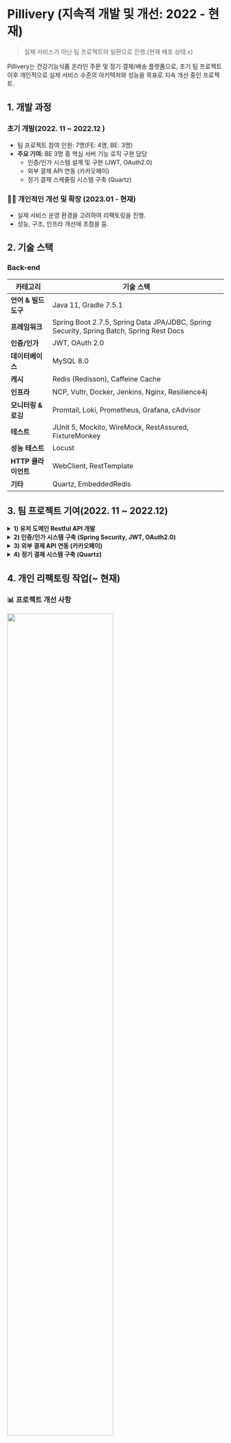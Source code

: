 # Pillivery (지속적 개발 및 개선: 2022 - 현재)

> 실제 서비스가 아닌 팀 프로젝트의 일환으로 진행.(현재 배포 상태 x)

Pillivery는 건강기능식품 온라인 주문 및 정기 결제/배송 플랫폼으로, 초기 팀 프로젝트 이후 개인적으로 실제 서비스 수준의 아키텍처와 성능을 목표로 지속 개선 중인 프로젝트.

## 1. 개발 과정

### 초기 개발(2022. 11 ~ 2022.12  )

- 팀 프로젝트 참여 인원: 7명(FE: 4명, BE: 3명)
- **주요 기여:** BE 3명 중 핵심 서버 기능 로직 구현 담당
    - 인증/인가 시스템 설계 및 구현 (JWT, OAuth2.0)
    - 외부 결제 API 연동 (카카오페이)
    - 정기 결제 스케줄링 시스템 구축 (Quartz)

### 👨‍💻 개인적인 개선 및 확장 (2023.01 - 현재)

- 실제 서비스 운영 환경을 고려하여 리팩토링을 진행.
- 성능, 구조, 인프라 개선에 초점을 둠.

## 2. 기술 스택

### Back-end

| 카테고리           | 기술 스택                                                                                    |
|----------------|------------------------------------------------------------------------------------------|
| **언어 & 빌드 도구** | Java 11, Gradle 7.5.1                                                                    |
| **프레임워크**      | Spring Boot 2.7.5, Spring Data JPA/JDBC, Spring Security, Spring Batch, Spring Rest Docs |
| **인증/인가**      | JWT, OAuth 2.0                                                                           |
| **데이터베이스**     | MySQL 8.0                                                                                |
| **캐시**         | Redis (Redisson), Caffeine Cache                                                         |
| **인프라**        | NCP, Vultr, Docker, Jenkins, Nginx, Resilience4j                                         |
| **모니터링 & 로깅**  | Promtail, Loki, Prometheus, Grafana, cAdvisor                                            |
| **테스트**        | JUnit 5, Mockito, WireMock, RestAssured, FixtureMonkey                                   |
| **성능 테스트**     | Locust                                                                                   |
| **HTTP 클라이언트** | WebClient, RestTemplate                                                                  |
| **기타**         | Quartz, EmbeddedRedis                                                                    |

## 3. 팀 프로젝트 기여(2022. 11 ~ 2022.12)

<details>  
<summary><strong>1) 유저 도메인 Restful API 개발</strong></summary>  

- User 회원가입, 정보 수정 등 API 개발
- REST API 디자인 가이드:
    - Resources 설계
    - HTTP Methods 활용
    - 적절한 Status Code 반환

</details>  

<details>  
<summary><strong>2) 인증/인가 시스템 구축 (Spring Security, JWT, OAuth2.0)</strong></summary>  

### (1) 로그인 & 토큰 발급

- 로그인 요청 시 Access Token 발급
- 인증 실패 시 예외 처리

![Security Flow](https://github.com/choizz156/pillivery/blob/5484b755fba956a825bdcba2867269f198e035d2/image/secuirty%20diagram.jpeg)

### (2) OAuth 로그인

1. OAuth 로그인 시 추가 정보(주소, 전화번호) 입력 화면 이동
2. 추가 정보 입력 완료 → Access Token 발급
3. 리소스 서버 정보 애플리케이션 DB에 저장
4. 저장 실패 시 예외 처리

![OAuth2 Flow](https://github.com/choizz156/pillivery/blob/5484b755fba956a825bdcba2867269f198e035d2/image/oauth2-sequence.jpg)

![추가정보 입력 흐름](https://github.com/choizz156/pillivery/blob/0fb84ed151e7ac9097764497d12ec676d4d81117/image/%E1%84%8E%E1%85%AE%E1%84%80%E1%85%A1%E1%84%8C%E1%85%A5%E1%86%BC%E1%84%87%E1%85%A9%20diagram.jpg)

### (3) Refresh Token 관리

![](https://github.com/choizz156/pillivery/blob/bc5b6506863ed51915aac34ade83ac3b5c113597/image/refresh%20token%20diagram.png)

</details>  

<details>  
<summary><strong>3) 외부 결제 API 연동 (카카오페이)</strong></summary>  

- **파사드 패턴**:
    - 파사드 클래스에서 단건 결제 요청과 정기 결제 요청, 결제 승인을 서비스 계층에 위임.
    - 파사드 객체에서 단건 결제인지, 정기 결제인지를 구분하는 역할.
- **전략 패턴**:
    - 결제 방식 변경 시 클라이언트 코드 최소 수정

![결제 클래스 다이어그램](https://github.com/choizz156/pillivery/blob/6becdab1dc8817e7e4425f42be778e85b6c1a92e/image/%EA%B2%B0%EC%A0%9C%ED%81%B4%EB%9E%98%EC%8A%A4%20%EB%8B%A4%EC%96%B4%EA%B7%B8%EB%9E%A8.jpg)

- RestTemplate 동기 호출
    - Connection Pool, 타임아웃 설정
- 결제 실패 시 카카오페이 → 지정 URL로 리다이렉트
- 리다이렉트 후 에러 정보 클라이언트 전달

</details>  

<details>  
<summary><strong>4) 정기 결제 시스템 구축 (Quartz)</strong></summary>  

- JobKey/TriggerKey API로 조회·취소·변경 기능 구현
- 중복 실행 방지 로직 포함

⛔ 예외 발생 시 재시도 정책

1. 1회차 에러: 즉시 재시도
2. 2회차 에러: 3일간 24시간 간격 재시도
3. 이후 에러: Job 취소 및 로그 기록

![Quartz 시퀀스](https://github.com/choizz156/pillivery/blob/6db8979f27cc751349ffd8bf51600cb30a1c9398/image/%E1%84%8C%E1%85%A5%E1%86%BC%E1%84%80%E1%85%B5%E1%84%80%E1%85%A7%E1%86%AF%E1%84%8C%E1%85%A6%20%E1%84%89%E1%85%B5%E1%84%8F%E1%85%AF%E1%86%AB%E1%84%89%E1%85%B3%202.jpg)

</details>  

## 4. 개인 리팩토링 작업(~ 현재)

### 📊 프로젝트 개선 사항

<img src="https://github.com/choizz156/pillivery/blob/5b45c347151655a3ec30ca560c40ee508806e0a7/image/%E1%84%80%E1%85%B5%E1%84%89%E1%85%AE%E1%86%AF%E1%84%89%E1%85%B3%E1%84%90%E1%85%A2%E1%86%A8%20%E1%84%86%E1%85%B5%E1%86%BE%20%E1%84%89%E1%85%A5%E1%86%BC%E1%84%82%E1%85%B3%E1%86%BC%E1%84%80%E1%85%A2%E1%84%89%E1%85%A5%E1%86%AB.png?raw=true" width="70%">

<img src="https://github.com/choizz156/pillivery/blob/5b45c347151655a3ec30ca560c40ee508806e0a7/image/%E1%84%8B%E1%85%A1%E1%84%8F%E1%85%B5%E1%84%90%E1%85%A6%E1%86%A8%E1%84%8E%E1%85%A5%20%E1%84%89%E1%85%A5%E1%86%AF%E1%84%80%E1%85%A8%E1%84%80%E1%85%A2%E1%84%89%E1%85%A5%E1%86%AB.png?raw=true" width="70%">

<img src="https://github.com/choizz156/pillivery/blob/5b45c347151655a3ec30ca560c40ee508806e0a7/image/%E1%84%8B%E1%85%A1%E1%86%AB%E1%84%8C%E1%85%A5%E1%86%BC%E1%84%89%E1%85%A5%E1%86%BC%20%26%20%E1%84%91%E1%85%AE%E1%86%B7%E1%84%8C%E1%85%B5%E1%86%AF%20%E1%84%80%E1%85%A2%E1%84%89%E1%85%A5%E1%86%AB.png?raw=true" width="70%">

<img src="https://github.com/choizz156/pillivery/blob/5b45c347151655a3ec30ca560c40ee508806e0a7/image/%E1%84%8B%E1%85%B5%E1%86%AB%E1%84%91%E1%85%B3%E1%84%85%E1%85%A1%E1%84%80%E1%85%A2%E1%84%89%E1%85%A5%E1%86%AB.png?raw=true" width="70%">

---

### 🗄️ 모듈 구조(싱글 -> 멀티)

- 관심사 분리를 통한 코드의 유지, 보수 향상 및 확장성 고려.
- 모듈 간 결합도 최소화 및 단방향 의존성.

#### 모듈 종류

```  
├── module-api : 사용자 API 로직   
├── module-batch : 정기 결제 batch 로직  
├── module-core : 도메인 및 비지니스 로직  
├── module-event : 이벤트 저장 및 발행 로직  
├── module-external-api :외부 API 통신 로직  
├── module-logging : 로깅 관련 공통 모듈  
├── module-redis : 분산 락, refresh token 로직  
```  

#### 모듈 의존성(단방향)

  <img src="https://github.com/choizz156/pillivery/blob/5b45c347151655a3ec30ca560c40ee508806e0a7/image/%E1%84%86%E1%85%A9%E1%84%83%E1%85%B2%E1%86%AF%E1%84%8B%E1%85%B4%E1%84%8C%E1%85%A9%E1%86%AB%E1%84%83%E1%85%A9%20333.png?raw=true" width="70%">

---

### 💽 ERD

#### 주요 엔티티

- **users**: 사용자 계정 정보(계정, 개인정보, 연락처)와 장바구니 연결 관리.
- **item**: 상품 정보, 가격, 이미지, 카테고리 분류 및 상품 상세 정보.
- **item_category**: 아이템이 가진 카테고리 종류.
- **cart/cart_item**: 사용자 장바구니 및 담긴 상품 관리, 가격 계산.
- **orders/order_item**: 주문 정보, 배송 정보, 주문 상품 목록 관리.
- **subscription_order**: 구독 주문 관리.
- **review**: 상품에 대한 사용자 평가, 별점, 리뷰 내용.
- **category**: 아이템 성분 분류.
- **api_event/fail_event** : 이벤트 등록 및 실패 이벤트 관리.
- 그 외 Batch, Quartz 관련 스키마.

> 도메인 특성 상 카테고리 변경 가능성이 매우 적다는 판단 하에 AttributeConverter를 사용하여 한 컬럼에 다중 카테고리 속성 저장.
>- category 테이블과 연관관계 제거 -> category 테이블과 join 하지 않음.
>- @ElementCollection을 이용한 item_category 생성.
   >
   >   <img src="https://github.com/choizz156/pillivery/blob/2b1b02b0a65209c081186284c4d7a4c59d979679/image/%E1%84%8F%E1%85%A1%E1%84%90%E1%85%A6%E1%84%80%E1%85%A9%E1%84%85%E1%85%B5%20%E1%84%8B%E1%85%A7%E1%84%85%E1%85%A5%E1%84%80%E1%85%A2%20%E1%84%90%E1%85%A6%E1%84%8B%E1%85%B5%E1%84%87%E1%85%B3%E1%86%AF.png?raw=true" width="20%">

#### 논리적 ERD

![논리적 erd](https://github.com/choizz156/pillivery/blob/fda4797842035845bf5d4dbc4aa32b9b5e7ae9e6/image/%E1%84%82%E1%85%A9%E1%86%AB%E1%84%85%E1%85%B5%E1%84%8C%E1%85%A5%E1%86%A8%20erd.png)
  
---  

## ⚙️ 인프라 아키텍처 개선

> Client → EC2 → RDS의 단순 3-tier → 확장성과 운영 효율성을 고려한 아키텍처로 개선.

#### ⚠️ 단일 장애 지점을 고려하여, Cloud 서비스와 Grafana를 이용한 Application Load Balancer, MySQL 모니터링.

![아케택쳐](https://github.com/choizz156/pillivery/blob/5d60e935f2e10eccda9f9f00ec5c590df81b1f1d/image/%E1%84%8B%E1%85%A1%E1%84%8F%E1%85%B5%E1%84%90%E1%85%A6%E1%86%A8%E1%84%8E%E1%85%A7%20%E1%84%8C%E1%85%B5%E1%86%AB%E1%84%8D%E1%85%A1%20%E1%84%8E%E1%85%AC%E1%84%8C%E1%85%A9%E1%86%BC.png)

### 1 아키텍처 개선

#### 1.1 Bastion Host 사용

- 서비스 정상 트래픽과 관리자용 트래픽을 분리하여 보안성 강화.
- 터미널 접근을 위한 키 관리, 작업 감사로그 수집 및 보안 구성.
- 악성 루트킷·랜섬웨어 감염 시에도 Bastion만 재구성하면 되므로, 서비스 영향 최소화.

#### 1.2 로드밸런서(ALB) 적용

- 로드밸런스 서브넷만 포트 개방(443/80) → Nginx/WAS는 Private Subnet에 격리.
- 현재 가장 적은 수의 연결(요청)을 처리 중인 서버에 트래픽을 전달.
- SSL/TLS Offloding으로 암호화 오버헤드 제거.
- 헬스 체크로 Nginx 장애 시 트래픽 전달 중단하여 장애 전파 방지.

#### 1.3 Nginx 적용

- 장바구니 경로에 Sticky Session 적용.
  <details>  
  <summary>carts 경로 sticky session 설정</summary>  

      ```bash
      # ... 생략

      upstream app_sticky {
        sticky cookie SERVERID expires=1h domain=.pillivery.com path=/api/carts;
        server pillivery-api:8080;
        keepalive 10;
      }
      
      server {
        listen 80;
        
        location ^~ /api/carts {
            proxy_pass http://app_sticky;
            proxy_http_version 1.1;

            proxy_set_header X-RequestID          $request_id;
            proxy_set_header Host                 $host;
            proxy_set_header X-Real-IP            $remote_addr;
            proxy_set_header X-Forwarded-For      $proxy_add_x_forwarded_for;
        }
      }
      
      #... 생략
      ```
  </details>

- 정기 결제 승인 경로 ip 제한
  <details>  
  <summary>정기 결제 승인 경로 ip 제한 설정</summary>  

      ```bash
      # ... 생략

      location ^~ /api/payments/apporve/subscription/ {
        allow <batch 서버 ip>;
       
        deny all;

        proxy_pass         http://app;           # upstream 또는 백엔드 주소
        proxy_http_version 1.1;

        proxy_set_header   X-RequestID        $request_id;
        proxy_set_header   Host               $host;
        proxy_set_header   X-Real-IP          $remote_addr;
        proxy_set_header   X-Forwarded-For    $proxy_add_x_forwarded_for;
      }

      #... 생략   
      
      
      ```
  </details>

#### 1.4 Lamda, NCP API를 통한 Batch Server 실행

- 애플리케이션 서버와 배치 서버를 격리하여 서로 장애 발생 시 전파되지 않도록 함.
- Lamda, EventBridge를 활용한 cron 스케줄링(매일 새벽 2시)
   <details>  
    <summary>Lamda ncp vm on script</summary>  

  ```javascript

        const NCP_ACCESS_KEY = "<access key>";
        const NCP_SECRET_KEY = "<secrety key>";
        const SERVER_INSTANCE_NO = "104679588";
        const NCP_API_ENDPOINT = "https://ncloud.apigw.ntruss.com";
        
        import crypto from 'crypto';
        import https from 'https';
        import { URL } from 'url';
        
        
        export const handler = async (event) => {
        
            const API_PATH = "/vserver/v2/startServerInstances";
            const METHOD = 'GET'; 
        
            const QUERY_PARAMS = `?serverInstanceNoList.1=${SERVER_INSTANCE_NO}`;
        
         
            const REQUEST_URI = `${API_PATH}${QUERY_PARAMS}`;
        
            const FULL_API_URL = `${NCP_API_ENDPOINT}${REQUEST_URI}`;
        
            console.log(`Request URI for signing: ${REQUEST_URI}`);
            console.log(`Full API URL for request: ${FULL_API_URL}`);
            console.log(`HTTP Method: ${METHOD}`);
        
        
            console.log(`Generated Timestamp: ${TIMESTAMP}`);
        
            const stringToSign = `${METHOD} ${REQUEST_URI}\n${TIMESTAMP}\n${NCP_ACCESS_KEY}`;
        
            console.log(`String to sign:\n${stringToSign}`);
        
        
            const hmac = crypto.createHmac('sha256', NCP_SECRET_KEY);
            hmac.update(stringToSign);
            const SIGNATURE = hmac.digest('base64');
        
            console.log(`Generated Signature: ${SIGNATURE}`);
        
            const apiUrlParsed = new URL(FULL_API_URL);
        
            const options = {
                hostname: apiUrlParsed.hostname,
                path: apiUrlParsed.pathname + apiUrlParsed.search, 
                headers: {
                    'Accept': 'application/json', /
                    'x-ncp-apigw-timestamp': TIMESTAMP,
                    'x-ncp-iam-access-key': NCP_ACCESS_KEY,
                    'x-ncp-apigw-signature-v2': SIGNATURE,
                },
                timeout: 30000 /
            };
        
            console.log("HTTPS Request Options:", options);
        
            return new Promise((resolve, reject) => {
                const req = https.request(options, (res) => {
                    let responseBody = '';
                    console.log(`Status Code: ${res.statusCode}`);
                    console.log(`Headers: ${JSON.stringify(res.headers)}`);
        
                    res.on('data', (chunk) => {
                        responseBody += chunk;
                    });
        
                    res.on('end', () => {
                        console.log(`Raw Response Body:\n${responseBody}`);
        
                       
                        if (res.statusCode < 200 || res.statusCode >= 300) {
                             console.error(`API returned non-2xx status code: ${res.statusCode}`);
                             return reject({ 
                                 statusCode: res.statusCode,
                                 body: JSON.stringify({
                                     message: `API returned unexpected HTTP status code ${res.statusCode}`,
                                     rawResponse: responseBody 
                                 })
                             });
                        }
        
                        
                        let parsedResponse = null;
                        let isApiSuccess = false; 
                        let formatIssue = false; 
        
                        try {
                            parsedResponse = JSON.parse(responseBody);
                            console.log("Parsed response as JSON:", parsedResponse);
        
                            if (parsedResponse && parsedResponse.returnCode === '0') {
                                isApiSuccess = true;
                            } else {
                                 console.warn("API Call failed based on JSON returnCode:", parsedResponse?.returnCode);
                            }
        
                        } catch (e) {
                            console.warn("Failed to parse response as JSON. Checking for XML success indicator.");
                            formatIssue = true; 
                            parsedResponse = responseBody; 
        
                            if (responseBody.includes('<returnCode>0</returnCode>')) {
                                 console.log("Found XML success indicator (<returnCode>0</returnCode>).");
                                 isApiSuccess = true; 
                            } else {
                                 console.warn("XML success indicator (<returnCode>0</returnCode>) not found in raw response.");
                            }
                        }
        
                        if (isApiSuccess) {
                            console.log("API Call considered successful (returnCode: 0 found).");
                            resolve({ 
                                statusCode: 200,
                                body: JSON.stringify({
                                    message: formatIssue ? "API call successful but response format was not JSON (likely XML)." : "API call successful (JSON).",
                                    response: parsedResponse 
                                })
                            });
                        } else {
                            console.error("API Call failed based on returnCode or format issue.");
                             resolve({ 
                                 statusCode: 200, 
                                 body: JSON.stringify({
                                     message: formatIssue ? "API response format was not JSON and API returnCode was not 0 (or not found)." : "API call failed (JSON returnCode was not 0).",
                                     response: parsedResponse 
                                 })
                             });
                        }
                    });
                });
        
                req.on('error', (e) => {
                    console.error(`Request Error: ${e.message}`);
                    reject({ 
                        statusCode: 500,
                        body: JSON.stringify(`Request Error: ${e.message}`)
                    });
                });
        
                req.on('timeout', () => {
                     console.error("Request timed out.");
                 req.destroy(); 
                 reject({ 
                     statusCode: 500,
                     body: JSON.stringify("Request timed out.")
                 });
            });
    
           
            req.end();
        });
        };
  ```
      </details>  

- VM이 켜지지면 바로 Batch app 실행 후 정상 수행 시 종료.
  - system daemon에 등록
  ```
  [Unit]
  Description=Run batch job on boot
  After=network.target

  [Service]
  Type=oneshot
  ExecStart=/usr/local/bin/run_batch.sh
  RemainAfterExit=yes

  [Install]
  WantedBy=multi-user.target

  ```
  <details>
  <summary>vm on 스크립트</summary>

  ```bash
  #!/bin/bash


  LOG_FILE="/var/log/app_execution.log"

  
  log_message() {
  local timestamp=$(date "+%Y-%m-%d %H:%M:%S")
  echo "[$timestamp] $1" >> $LOG_FILE
  echo "[$timestamp] $1"
  }


  JAR_FILE="/root/module-batch-boot.jar"
  PROFILE="batch"

 
  log_message "애플리케이션 실행 시작"
  java -jar -Dspring.profiles.active=$PROFILE $JAR_FILE

 
  EXIT_CODE=$?
  log_message "애플리케이션 종료 코드: $EXIT_CODE"


  if [ $EXIT_CODE -eq 0 ]; then
  log_message "애플리케이션이 정상적으로 종료되었습니다. VM 종료를 진행합니다."
  sudo shutdown -h now
  else
  log_message "애플리케이션이 오류 코드 $EXIT_CODE 로 종료되었습니다. VM 종료를 진행하지 않습니다."
  fi

  log_message "스크립트 실행 완료"
  exit 0 
  ```
  </details>

### 2. 배포 개선 및 CI/CD 적용
#### 2.1 Docker를 통한 배포

- 인프라 환경의 일관성 확보.
- **멀티 스테이지 빌드** : Gradle 빌드 환경에서 애플리케이션을 빌드한 후 경량화된 JRE 환경에서만 실행하여 컨테이너 이미지 크기 최적화.
  <details>  
  <summary><strong>api.dockerfile</strong></summary>  

  ```  
    FROM gradle:jdk11 AS build  
  
    WORKDIR /app  
  
    COPY --chown=gradle:gradle build.gradle settings.gradle gradlew ./  
    COPY --chown=gradle:gradle gradle/ ./gradle/  
    COPY --chown=gradle:gradle deploy_script/ ./deploy_script/  
    COPY --chown=gradle:gradle . .  
  
    RUN ./gradlew clean :module-api:build  
  
  
    FROM openjdk:11.0.16-jre-slim-buster  
  
    WORKDIR /app  
  
    COPY --from=build /app/module-api/build/libs/module-api-boot.jar app.jar  
  
    ENTRYPOINT ["java", "-jar", "-Dspring.profiles.active=prod", "app.jar"]  
  
  ```  
  </details>  
  <details>  
  <summary><strong>batch.dockerfile</strong></summary>  

  ```  
    FROM gradle:jdk11 AS build  
  
    WORKDIR /app  
  
    COPY --chown=gradle:gradle build.gradle settings.gradle gradlew ./  
    COPY --chown=gradle:gradle gradle/ ./gradle/  
    COPY --chown=gradle:gradle deploy_script/ ./deploy_script/  
    COPY --chown=gradle:gradle . .  
  
    RUN ./gradlew clean :module-batch:build  
  
  
    FROM openjdk:11.0.16-jre-slim-buster  
  
    WORKDIR /app  
  
    COPY --from=build /app/module-api/build/libs/module-batch-boot.jar app.jar  
  
    ENTRYPOINT ["java", "-jar", "-Dspring.profiles.active=batch", "app.jar"]  
  
  ```  
  </details>  



#### 2.2 Jenkins, Docker, Container Registry → 무중단 CI/CD 구성(Rolling).

- 배포 시간 단축.
- Jenkins에 business, batch 두 개의 파이프라인 설정.
- Bastion 호스트를 통한 프라이빗 서버 배포.
- 빌드 시 테스트(CI), 배포 후 헬스 체크(CD).
- Slack을 통한 배포 알람 설정.

##### 📌 Jenkins PipeLine Stage 종류

<details>
  <summary>Check out</summary>

  ```groovy
  stage('Checkout') {
    steps {
        checkout([
                $class           : 'GitSCM',
                branches         : [[name: 'main']],
                extensions       : [[
                                            $class             : 'SubmoduleOption',
                                            disableSubmodules  : false,
                                            parentCredentials  : true,
                                            recursiveSubmodules: true
                                    ]],
                userRemoteConfigs: [[
                                            url          : 'https://github.com/choizz156/pillivery.git',
                                            credentialsId: 'github_token'
                                    ]]
        ])
    }
}
  ```

  </details>

  <details>
  <summary>Git 정보 및 환경 설정</summary>

  ```groovy
  stage('Set Git Info & Environment') {
    steps {
        script {
            env.GIT_HASH = sh(returnStdout: true, script: 'git rev-parse --short HEAD').trim()
            echo "${env.GIT_HASH}"
            env.GIT_AUTHOR = sh(returnStdout: true, script: 'git log -1 --pretty=format:%an').trim()
            echo "${env.GIT_AUTHOR}"
            env.GIT_COMMIT_MSG = sh(returnStdout: true, script: 'git log -1 --pretty=format:%s').trim()
            echo "${env.GIT_COMMIT_MSG}"
            env.GIT_BRANCH = 'main'
            env.IMAGE_TAG = "${env.GIT_HASH}-${BUILD_NUMBER}"
            echo "${env.IMAGE_TAG}"
            env.DEPLOY_ENVIRONMENT = env.GIT_BRANCH == 'main' ? '프로덕션' : (env.GIT_BRANCH == 'develop' ? '개발' : "스테이징 (${env.GIT_BRANCH})")
            echo "${env.DEPLOY_ENVIRONMENT}"
        }
    }
}
  ```

  </details>

  <details>
  <summary>Docker 이미지 빌드(CI)</summary>

  ```groovy
  stage('Build Docker Image') {
    steps {
        script {
            sh "docker build -t ${VULTR_REGISTRY_URL}:${env.IMAGE_TAG} -f server/api.dockerfile server/"
        }
    }
}
  ```

  </details>

  <details>
  <summary>Docker 이미지 Container Registry에 푸시</summary>

  ```groovy
  stage('Push Docker Image') {
    steps {
        script {
            withCredentials([usernamePassword(credentialsId: "${VULTR_CREDENTIALS_ID}", passwordVariable: 'VULTR_PASSWORD', usernameVariable: 'VULTR_USERNAME')]) {
                sh "docker login ${env.VULTR_REGISTRY} -u ${VULTR_USERNAME} -p \"${VULTR_PASSWORD}\""
                sh "docker push ${env.VULTR_REGISTRY_URL}:${env.IMAGE_TAG}"
            }
        }
    }
}
  ```

  </details>

  <details>
  <summary>배포 -> 서버 내에서 스크립트 사용, 헬스 체크(CD)</summary>

>
> <details>
>   <summary><strong>docker_deploy.sh - 무중단 배포 스크립트</strong></summary>
>
>   ```bash
  >   #!/bin/bash
  >   if [ "$#" -ne 4 ]; then
  >       echo "⚠️파라미터가 부족합니다.⚠️"
  >       echo "=> $0 serverIp containerName registryUrl imageTag"
  >       exit 1
  >   fi
  >
  >   serverIp=$1
  >   containerName=$2
  >   registryUrl=$3
  >   imageTag=$4
  >
  >   echo "배포 과정 시작: $serverIp..."
  >
  >   ssh -o StrictHostKeyChecking=no root@$serverIp "
  >       if docker ps -q --filter name=$containerName; then
  >           docker rm -f ${containerName}-backup || true
  >               echo '기존 백업 컨테이너 삭제'
  >           docker rename $containerName ${containerName}-backup
  >               echo '백업 컨테이너 설정'
  >           docker stop ${containerName}-backup || true
  >               echo  '기존 컨테이너 종료'
  >       fi
  >   "
  >
  >   echo "새로운 컨테이너 배포"
  >   ssh -o StrictHostKeyChecking=no root@$serverIp "
  >       docker pull ${registryUrl}:${imageTag}
  >       echo '컨테이너 배포 시작'
  >       docker run -d \
  >         --name $containerName \
  >         --restart unless-stopped \
  >         --network server \
  >         -p 8080:8080 \
  >         -v app-logs:/root/logs \
  >         ${registryUrl}:${imageTag}
  >   "
  >
  >   echo "✅ 배포 완료: $serverIp"
  >   ```
> </details>
>
> <details>
>   <summary><strong>health_check.sh - 헬스 체크 및 롤백 트리거</strong></summary>
>
>   ```bash
  >   #!/bin/bash
  >
  >   if [ "$#" -ne 5 ]; then
  >       echo "⚠️ 파라미터가 부족합니다. ⚠️"
  >       echo "=> $0 serverIp containerName healthCheckUrl maxAttempts sleepInterval"
  >       exit 1
  >   fi
  >
  >   serverIp=$1
  >   containerName=$2
  >   healthCheckUrl=$3
  >   maxAttempts=$4
  >   sleepInterval=$5
  >
  >   attempts=0
  >   healthCheckSuccess=false
  >
  >   while [ $attempts -lt $maxAttempts ]; do
  >       httpCode=$(ssh -o StrictHostKeyChecking=no root@$serverIp "curl -s -o /dev/null -w \"%{http_code}\" $healthCheckUrl")
  >       echo "Health check 횟수 $((attempts + 1)). HTTP Status: $httpCode"
  >
  >       if [ "$httpCode" == "200" ]; then
  >           echo "✅ CD 완료 $serverIp."
  >           healthCheckSuccess=true
  >           break
  >       fi
  >
  >       attempts=$((attempts + 1))
  >       sleep $sleepInterval
  >   done
  >
  >   if [ "$healthCheckSuccess" == "false" ]; then
  >       echo "❌ Health check 실패 : $serverIp."
  >       exit 1
  >   else
  >       ssh -o StrictHostKeyChecking=no root@$serverIp "
  >           docker rm -f ${containerName}-backup || true
  >       "
  >       echo "✅ 배포 성공 : $serverIp"
  >   fi
  >   ```
> </details>
>
> <details>
>   <summary><strong>rollback.sh - 롤백 스크립트</strong></summary>
>
>   ```bash
  >   #!/bin/bash
  >
  >   if [ $# -ne 2 ]; then
  >       echo "⚠️파라미터가 부족합니다.⚠️"
  >       echo "=> $0 serverIp containerName"
  >       exit 1
  >   fi
  >
  >   serverIp=$1
  >   containerName=$2
  >
  >   echo "새롭게 배포하려던 컨테이너 정지 및 삭제 on $serverIp..."
  >   ssh -o StrictHostKeyChecking=no root@$serverIp "
  >       docker stop $containerName || true
  >       docker rm -f $containerName || true
  >   "
  >
  >   backupExists=$(ssh -o StrictHostKeyChecking=no root@$serverIp "docker ps -a --filter name=${containerName}-backup -q")
  >
  >   if [ -n "$backupExists" ]; then
  >       echo "백업 컨테이너 재시작 on $serverIp..."
  >       ssh -o StrictHostKeyChecking=no root@$serverIp "
  >           docker rename ${containerName}-backup $containerName
  >           docker start $containerName
  >       "
  >       echo "✅ 롤백 성공 on $serverIp"
  >   else
  >       echo "❌ 롤백 가능한 컨테이너 존재하지 않음. on $serverIp."
  >       exit 1
  >   fi
  >   ```
> </details>

  ```groovy
  def deployViaBastion(serverIp, containerName, healthCheckUrl) {
    withCredentials([usernamePassword(credentialsId: "${VULTR_CREDENTIALS_ID}", passwordVariable: 'VULTR_PASSWORD', usernameVariable: 'VULTR_USERNAME')]) {
        sshagent(['deploy_ssh_key']) {
            // bastion 호스트에 먼저 접속
            sh """
                # bastion 호스트에 배포 스크립트 복사
                scp -o StrictHostKeyChecking=no ./server/deploy_script/docker_deploy.sh ./server/deploy_script/health_check.sh root@${params.BASTION_HOST}:/tmp/
                
                # bastion 호스트에서 프라이빗 서버로 접속하여 배포 진행
                ssh -o StrictHostKeyChecking=no root@${params.BASTION_HOST} << EOF
                    # 원격 서버 Docker 로그인
                    ssh -o StrictHostKeyChecking=no root@${serverIp} "docker login ${env.VULTR_REGISTRY} -u ${VULTR_USERNAME} -p \\"${VULTR_PASSWORD}\\""
                    
                    # 배포 스크립트 복사 및 실행
                    scp -o StrictHostKeyChecking=no /tmp/docker_deploy.sh root@${serverIp}:/tmp/
                    ssh -o StrictHostKeyChecking=no root@${serverIp} "chmod +x /tmp/docker_deploy.sh && /tmp/docker_deploy.sh ${serverIp} ${containerName} ${env.VULTR_REGISTRY_URL} ${env.IMAGE_TAG}"
                    
                    # 헬스 체크 스크립트 복사 및 실행
                    scp -o StrictHostKeyChecking=no /tmp/health_check.sh root@${serverIp}:/tmp/
                    ssh -o StrictHostKeyChecking=no root@${serverIp} "chmod +x /tmp/health_check.sh && /tmp/health_check.sh ${serverIp} ${containerName} ${healthCheckUrl} 40 5"
						EOF
            """
        }
    }
}
  ```

  </details>

  <details>
  <summary>Slack 알람 (빌드 성공 or 실패)</summary>

  ```groovy
  post {
    success {
        script {
            def durationMillis = System.currentTimeMillis() - env.START_TIME.toLong()
            def durationMinutes = durationMillis / 60000.0
            def formattedDuration = String.format("%.1f", durationMinutes)

            slackSend(
                    channel: "${params.SLACK_CHANNEL}",
                    tokenCredentialId: "${SLACK_CREDENTIALS_ID}",
                    color: "good",
                    message: """
  *🚀 배포 성공: ${env.JOB_NAME} [#${env.BUILD_NUMBER}]*
                  
  *환경:* ${env.DEPLOY_ENVIRONMENT}
  *소요 시간:* ${formattedDuration}분
  *브랜치:* ${env.GIT_BRANCH}
  *커밋:* `${env.GIT_HASH}`
  *작성자:* ${env.GIT_AUTHOR}
  *이미지:* `${VULTR_REGISTRY_URL}:${env.IMAGE_TAG}`
  *커밋 메시지:* ${env.GIT_COMMIT_MSG}
  
  <${env.BUILD_URL}|빌드 상세 보기>
  
  배포 완료: ${new Date().format('yyyy-MM-dd HH:mm:ss', TimeZone.getTimeZone('Asia/Seoul'))}
                  """
            )
        }
    }

    failure {
        script {
            def failedStage = env.STAGE_NAME ?: "알 수 없음"
            def logExcerpt = "로그 가져오기 실패"
            try {
                logExcerpt = sh(script: "curl -s '${env.BUILD_URL}consoleText' | tail -n 10 || echo '로그 가져오기 실패'", returnStdout: true).trim()
            } catch (e) {
            }

            slackSend(
                    channel: "${params.SLACK_CHANNEL}",
                    tokenCredentialId: "${SLACK_CREDENTIALS_ID}",
                    color: "danger",
                    message: """
  *❌ 배포 실패: ${env.JOB_NAME} [#${env.BUILD_NUMBER}]*
                  
  *실패 단계:* ${failedStage}
  *브랜치:* ${env.GIT_BRANCH}
  
  <${env.BUILD_URL}console|빌드 로그 보기>
  
  실패 시간: ${new Date().format('yyyy-MM-dd HH:mm:ss', TimeZone.getTimeZone('Asia/Seoul'))}
                  """
            )
        }
    }
}
  ```

  </details>


<div style="display: flex; gap: 10px;">
  <img src="https://github.com/choizz156/pillivery/blob/d81d6e21d28f3c49f8ced4785cd3af652440d87e/image/%E1%84%87%E1%85%A2%E1%84%91%E1%85%A9%20%E1%84%89%E1%85%B5%E1%86%AF%E1%84%91%E1%85%A6%20slack%20message.png?raw=true" width="35%">
  <img src="https://github.com/choizz156/pillivery/blob/d81d6e21d28f3c49f8ced4785cd3af652440d87e/image/%E1%84%87%E1%85%A2%E1%84%91%E1%85%A9%20%E1%84%89%E1%85%A5%E1%86%BC%E1%84%80%E1%85%A9%E1%86%BC%20slack%20%E1%84%86%E1%85%A6%E1%84%89%E1%85%B5%E1%84%8C%E1%85%B5.png?raw=true" width="45%">
</div>

### 3. 모니터링 시스템

#### 3.1 Promtail, Loki, Promethues, Grafana → 로깅 및 관제 시스템 도입.

- grafana

  <img src="https://github.com/choizz156/pillivery/blob/e6ec666b987f73bbc08630745c34cd89602bd77d/image/grafana.png?raw=true" width="70%">

- loki

  <img src="https://github.com/choizz156/pillivery/blob/e6ec666b987f73bbc08630745c34cd89602bd77d/image/loki.png?raw=true" width="70%">

#### 3.2 Slack 연동 알림 시스템으로 장애 감지(Log, CPU).

- Error log 1분 간 10개, Warn log 5분간 20개, CPU 50% 이상 시 알람 설정.

<img src="https://github.com/choizz156/pillivery/blob/e6ec666b987f73bbc08630745c34cd89602bd77d/image/slack%20error%20%E1%84%8B%E1%85%A1%E1%86%AF%E1%84%85%E1%85%A1%E1%86%B7.png?raw=true" width="30%">


---

## ⚙️ 도메인 개선 및 리팩토링

### 1. 도메인 모델 개선

#### 1.1 연관관계 리팩토링

생명 주기가 다른 도메인 간에 불필요한 JPA 양방향 관계 제거하여 도메인간 결합도를 낮추고 변경 유연성 확보.

- 개선 사항
  - order ↔ user, review ↔ item, user 관계를 단방향으로 전환.
  - 생명주기가 다르다고 판단되는 객체 간 연관관계 최소화.
  - 필요한 경우 외래키 ID만 참조하는 방식으로 변경.
- 효과
  - 테스트 용이성과 유지보수 향상.
  - cascade 범위 최소화로 예측 가능한 객체 생명주기 관리.

#### 1.2 도메인 책임 분리

비지니스 특성에 맞춰 도메인 객체를 명확히 분리

- 개선 사항
  - 단건 결제(Order)와 정기 결제(SubscriptionOrder)로 분리.
  - 각각 도메인의 고유 책임과 비지니스 규칙 명확화.
- 효과
  - 단건 결제와 정기 결제의 독립적인 기능 확장 가능.
  - 정기 결제 기능 확장시 기능 로직 영향 최소화.
  - 도메인 모델의 명확성 향상.

### 2. 기술 스택 변경

#### 2.1 QueryDsl 도입

Native Query에서 QueryDSL로 전환하여 타입 안전성과 유지보수성을 강화.

- 효과
  - 컴파일 타임에 오류를 확인할 수 있어 안정성 향상.
  - 복잡한 검색 조건을 유연하게 처리 가능하게 함.
  - 쿼리 재사용성과 가독성 향상.

#### 2.2 Spring Rest Docs 도입

API 문서를 작성

- 효과
  - 테스트 기반 문서화로 신뢰성 확보.
  - 프로덕션 코드에 문서 작성을 위한 코드 침투 방지.
  - 변경 사항 발생 시 테스트 실패를 통한 문서 업데이트 필요성 즉시 감지.

<img src="https://github.com/choizz156/pillivery/blob/ba02fc54340612667146ec1141134da6c70ff2ea/image/api%20%E1%84%86%E1%85%AE%E1%86%AB%E1%84%89%E1%85%A5.png?raw=true" width="70%">

### 3. 이벤트 기반 아키택처 도입

#### 3.1 이벤트 패턴 적용.

핵심 비지니스 로직과 부가 기능을 분리하여 시스템 응답성과 유연성 향상.

- 개선 내용
  - 장바구니 삭제, 아이템 판매량 증가 등 핵심 트랜잭션에 포함되지 않아도 되는 로직을 이벤트 기반으로 분리하여 비동기 처리.
  - Spring의 ApplicationEventPublisher 활용한 이벤트 발행/구독 구조 구현.
  - @Async 어노테이션을 활용한 비동기 이벤트 처리.
- 효과
  - 주요 트랜잭션 처리 시간 및 범위 단축.
  - 도메인 간 결합도 감소.
  - 기능 확장 시 유연성 확보.

#### 3.2 비동기 이벤트 저장소를 통한 서버와 외부 API 통신 트랜잭션 분리

- 개선 사항
  - 주문 취소 처리, 외부 서비스(SID 발급 등) 호출과 같은 외부 API 연동 로직을 비동기 이벤트로 저장하여 트랜잭션과 분리.
  - 스케쥴링 기반의 후속 처리 방식 적용.
- 효과
  - 핵심 트랜잭션과 부가 트랜잭션을 분리하여 서버 로직과의 결합도를 낮추고 트랜잭션을 최소화.
  - 서버 응답 속도 개선 및 외부 API 장애로부터 핵심 비즈니스 로직 보호.

<img src="https://github.com/choizz156/pillivery/blob/17b2c6646322f4e4d3648c5ccdebfce76acd3c04/image/sid%20flow.png?raw=true" width="70%">

#### 3.3 분산 환경을 고려한 분산 락(Distributed Lock) 적용

다중 서버 환경의 이벤트 처리 신뢰성 확보를 위한 Redis 분산 락 적용.

- 기술 내용
  - Redisson을 활용한 분산 락 적용.
  - 다중 서버에서 이벤트 중복 처리 방지.
- 효과
  - 데이터 중복 등록 및 경쟁 조건 해결.
  - 비동기 이벤트 저장 로직의 신뢰성과 일관성 확보.

<img src="https://github.com/choizz156/pillivery/blob/9b009d062d9fc1c487c7536c48a64d81cb06b415/image/distributedLock.png?raw=true" width="70%">

### 4. 성능 개선

#### 4.1 Redis를 활용한 데이터 액세스 최적화

캐싱 전략을 통해 db 부하를 감소 시키고 응답 속도 개선.

- Redis(Redisson)의 HyperLogLog를 활용하여 조회 수 증가 캐싱

  - 아이템 조회 시, IP 중복 조회를 효율적으로 방지하기 위해 Redis의 HyperLogLog 자료구조 적용.
  - 메모리 사용량(12KB)을 최소화하면서도 오차(0.82)가 적은 고유 방문자 수 집계 가능.
  - 약간의 오차 허용 범위 내에서 정확성보다 처리 성능을 고려.

- 장바구니 추가/삭제 로직을 DB 통신에서 로컬 캐시 기반으로 변경

  - 일정 시간 후 DB에 저장하는 이벤트 발행.
  - 장바구니 관련 통신일 경우, Sticky Session을 적용.
  - 높은 VUser 상황(1000 이상)에서도 응답 시간 1초 이내 응답 → DB 부하 감소.

#### 4.2 확장 가능한 결제 시스템

다양한 결제 시스템 통합을 고려한 유연한 아키텍쳐 구현

- PG사 확장을 고려한 인터페이스 설계.
- 멱등성이 있는 로직(결제 조회)에 외부 API 비동기 통신 도입.

<img src="https://github.com/choizz156/pillivery/blob/9157523f361269e27b1002ad1b88b1298370dbc4/image/%E1%84%80%E1%85%A7%E1%86%AF%E1%84%8C%E1%85%A6.drawio.png?raw=true" width="70%">

### 5. 테스트 및 품질 관리

#### 5.1 테스트 코드 작성(Test Coverage 85%)

- FixtureMonkey 라이브러리를 사용하여 모의 객체 생성.
- 도메인 테스트, 통합 테스트에 Junit5, Mockito, Fake 객체 사용.
- 가독성을 고려하여, E2E 테스트에 RestAssured 사용.

![]("https://github.com/choizz156/pillivery/blob/e5a7a7d3acf5b2134403d729b8371083aebb6a5e/image/test_code.png)


---

## 🗄️ 기술적 도전

### 1️⃣ Circuit Breaker 패턴을 활용한 시스템 안정성 확보

#### 배경

- 외부 API 통신과의 의존성으로 인한 장애 전파 방지.
- 시스템 안정성과 복원력 향상 목적.

#### 아키택처

```
┌─────────────────┐     ┌─────────────────┐     ┌─────────────────┐
│                 │     │  Circuit Breaker│     │                 │
│  Client Service │────▶│   CLOSE/OPEN/   │────▶│ External Service│
│                 │     │    HALF-OPEN    │     │                 │
└─────────────────┘     └─────────────────┘     └─────────────────┘
```

#### 핵심 설계

1. 장애 감지 및 차단 매커니즘
  - 실패율 임계치: 75% 이상 시 Circuit Open 전환
  - Retry 로직과 연계: 최대 3회 재시도 후 최종 실패로 판단
  - Recovery 전략: Open 상태에서 10초 후 Half-Open으로 자동 전환
  - 상태 복구 검증: Half-Open 상태에서 10회 호출 샘플링하여 임계치 이하면 Close 상태로 전환
2. 커넥션 풀 격리
  - 독립된 커넥션 풀 구성으로 서비스 간 영향도 최소화
3. Fast-Fail 응답 처리
  - Circuit Open 상태에서 즉시 실패 응답으로 시스템 부하 감소

#### 📌 Circuit Breaker 안정성 테스트

> - Locust 사용.
> - VUser 100으로 설정.
> - 자체 Mock Server를 사용하여 통신 실패 확률 20%로 설정.

- 총 재시도(3 번) 갯수: 4,179개, 최종 실패 총 174개

$$
재시도  실패율:\frac{174}{4179} \times 100 ≈ 4.16\%
$$

- 총 25,777개의 시도하여 실패 개수 174개(재시도 횟수 포함)

$$
최종 실패율 :\frac{174}{25777} \times 100 ≈ 0.6\%
$$

#### 📌 Circuit Breaker 기능 테스트

> - 기능 테스트를 위해 mock server 실패율은 일정 시간 후 75%까지 오르도록 설정, 지연 시간 5초.
> - open 임계값은 50%로 설정.

- 초기(closed) 정상 응답 처리.
- 임계값을 넘어 장애 발생 시(open), fast-fail로 빠른 응답시간(약 0ms).
- 복구 단계(half-open)에서 제한적 요청 허용.

<img src="https://github.com/choizz156/pillivery/blob/2cbde14fba519a83cc57bda3dfa1dd64763a57a4/image/circuitbraekertest.png?raw=true">

### 2️⃣ 정기 결제 로직 Spring Scheduled → Quartz → Spring Batch로 고도화

> - 정기 결제 주기마다 결제가 되어야함.
> - 유저는 배송 주기를 변경할 수 있고, 정기 결제 취소를 할 수 있음.
> - 잔액 부족 등의 문제 발생 시 재시도 로직이 포함되어야 함(1일,3일,5일).

#### `Phase 1`: `@Scheduled` 사용

##### 구현 내용

- 정해진 주기마다 정기 결제 요청.

##### 한계점

- 동적 스케쥴링 주기 변경이 불가.
- 스케줄 영속적 저장 불가.
- 재시도 로직 구현의 복잡성.

#### `Phase 2`: Quartz 도입

##### 개선 사항

- 동적 스케쥴링 변경 가능.
- 스케쥴러를 db에 영속적 저장/관리 가능.

##### 한계점

- 결제 재시도 로직 복잡성 증가.
- 많은 수의 스케쥴 관리 시 성능 문제 가능성 있음.

#### `Phase 3` : Spring Batch 기반 재설계

##### 개선 사항

- 결제 처리와 비지니스 로직 분리.
- 일일 배치 작업으로 해당 일자의 결제 대상 일괄 처리.
- 결제 실패 시 재시도 전략 효율적 구현.

1. 서버 오류로 인한 실패:
  	- 1시간 간격으로 최대 3회 자동 재시도.
2. 사용자 측 이슈(잔액 부족 등)으로 인한 실패
  	- 1일, 3일, 5일 간격의 단계적 재시도 로직.
  	- 5일차 재시도 실패 시 구독 해지 상태 변경.

##### 배치 job

1. step 기반 작업 분리

```
┌─────────────────────────────────┐
│ 정기결제 배치 Job               │
└─────────────────────────────────┘
    │
    ├─▶ Step 1: 당일 정기결제 처리
    │
    ├─▶ Step 2: 1일차 재시도 대상 처리
    │
    ├─▶ Step 3: 3일차 재시도 대상 처리
    │
    └─▶ Step 4: 5일차 재시도 대상 처리(최종)
```

2. 배치 처리

	- chunk 기반 처리로 메모리 사용량 최적화.
	- ItemReader, ItemProcessor, ItemWriter 분리로 단계별 처리 로직 명확화.

3. API 통신 멱등성 보장

	- 결제 요청 마다 고유 멱등키 생성하여 중복 결제 방지.





---
## ‼️Load/Stress 테스트

- Load 테스트를 통한 error 해결 및 성능 개선.
- Stress 테스트를 통한 서버 한계점 파악.
- 빈번한 API 요청 및 외부 API 관련 로직 테스트.

### ♻️ 테스트 환경

- Locust 사용
- vcpu 2, memory 2G
- Load 테스트 약 10분 이상, Stress 테스트 20분 이상.
- Mock Item 4만개, Mock Order 10만개.

### 👥 VUser 추정

- 타 사이트(필라**) MAU(500,000)를 참고하여 DAU 추정
    - DAU/MAU = 0.3이라고 가정 => DAU ≈ 150,000.
- 1인당 API 요청 수 : 5개
- 총 요청 수 / 1일 : 150,000 x 5 = 750,000
- 초당 평균 요청 수(RPS) : 750,000 / 86,400(s) ≈ 8.68
- 최대 집중률 : 10배라고 가정
- 최대 RPS : 8.68 x 10 ≈ 86.8
- 응답 시간 목표: 약 0.2초

> - T = (시나리오 상 요청 수 * 목표 응답 시간) + ⍺(예상 지연 시간) → (1 * 0.2) + 0 = **0.2**<br/>
> - 목표 최대 RPS = (VUser * 요청 수) / 목표 응답 시간(T)<br/>
> - VUser = (최대 RPS x 목표 응답 시간 ) / api 요청 수
    >   →  (86.8 × 0.2) / 1 = 17.36 ≈ **18**<br/>
    => VUser 값을 18로 두고 테스트하여 요청 시간이 0.2초를 유지한다면 대상 시스템은 86.8의 처리량을 보장한다고 가정할 수 있음.

> ⚠️ 학습 목적 상 추정된 VUser 18은 너무 적다고 판단하여 그 이상의 수로 테스트를 수행함.

### 📌 카테고리 별 아이템 테스트

> - 1 ~ 10 페이지 조회(1 ~ 5 페이지는 캐싱).
> - VUser 30으로 설정

#### 📈 Load Test

- 캐싱 평균 응답 시간: 10-20ms
- 캐싱되지 않은 요청 평균 응답 시간: 200-800ms

  <img src="https://github.com/choizz156/pillivery/blob/522a581e3c9bce295c6229aac2444068a0795fce/image/itemcatetgoryloadtest.png?raw=true" width="70%">

#### 📈 Stress Test

- 캐싱된 데이터들 제외하고 VUser 300부터 대기 중인 커넥션 풀이 증가하며 응답 시간 급격하게 증가.

  <img src="https://github.com/choizz156/pillivery/blob/522a581e3c9bce295c6229aac2444068a0795fce/image/itemcategorystresstest.png?raw=true" width="70%">

### 📌 결제 승인 테스트

> - 자체로 만든 Mock Server 사용.
> - 지연 시간 약 2초 적용.
> - Circuit Breaker, Retry 적용
> - VUser 100으로 설정.

#### 📈 Load Test

- 평균 응답 시간: 약 2초.

  <img src="https://github.com/choizz156/pillivery/blob/522a581e3c9bce295c6229aac2444068a0795fce/image/paymentApproveLoadTest.png?raw=true" width="70%">

#### 📈 Stress Test

- VUser 300부터 Circuit Breaker 발동 확인.

  <img src="https://github.com/choizz156/pillivery/blob/522a581e3c9bce295c6229aac2444068a0795fce/image/paymentApproveStressTest.png?raw=true" width="70%">

---

## ⚡️성능 개선 및 문제 해결

> ⚠️ Load Test 상황에서 문제 발생.
<details>
<summary> 1. 아이템 조회 API 낮은 응답 속도 인덱싱을 통해 해결 </summary>

#### (1) **문제 상황**

- 아이템 카테고리 별 조회 시 응답 속도 늦음.

#### (2) **문제의 원인**

- 실행계획 분석 결과 가격 조건절에서 Full Scan으로 데이터를 조회.

```
...
 -> Filter: (i.real_price between 1000 and 50000)  (cost=0.277 rows=0.5) (actual time=0.00543..0.00546 rows=0.444 loops=9771)
...
```

#### (3) **해결 방법**

- SQL 조건절에 해당하는 가격 조회에 인덱스 생성.

```
...
-> Index range scan on i using idx_item_real_price over (1000 <= real_price <= 50000), with index condition: (i.real_price between 1000 and 50000)  (cost=9226 rows=19334) (actual time=0.0367..48.9 rows=17593 loops=1)
...
```

#### (4) **결과**

- 응답속도 개선 : 750ms -> **28.5ms** (약 96% 개선)

</details>

<details>
<summary> 2. 아이템 조회 시 DB 부하 및 응답 속도 개선에 로컬 캐싱 도입 </summary>

#### (1) **문제 상황**

- 아이템 조회 시 DB 부하.

#### (2) **문제의 원인**

- 모든 아이템을 조회할 때마다 DB와 통신.

#### (3) **해결 방법**

- 빈번히 조회되는 아이템(카테고리, 세일)에 **로컬 캐싱 도입(Caffeine Cache)**(1 ~ 5페이지까지).

#### (4) **결과**

- 응답속도 개선 : 1,117ms -> **39.8ms**(약 95% 개선)

</details>

<details>
<summary> 3. 장바구니 아이템 추가 시 동시성 문제(ConcurrentModificationException)를 방어적 복사로 해결 </summary>

#### (1) **문제 상황**

- 장바구니 아이템 추가 시, 아이템 중복 확인 로직에서(ConcurrentModificationException) 예외 발생.

#### (2) **문제의 원인**

- List에서 item 조회 stream 처리 중, 다른 스레드가 List를 수정한 것으로 추정.

```java
List<CartItemVO> cartItems = List.copyOf(cartVO.getCartItems());
```

#### (3) **해결 방법**

- List를 **방어적 복사** 후 stream 처리.

#### (4) **결과**

- 데이터 정합성 확보.

</details>

<details>
<summary> 4. 결제 승인 요청 시 DB 커넥션 풀 request time out error 해결  </summary>

#### (1) **문제 상황**

- 결제 승인 요청 시, DB 커넥션 풀 request time out error 발생.

#### (2) **문제의 원인**

- 외부 API 통신 로직과 서버 트랜잭션이 같은 로직에 포함돼 있어, 서버의 커넥션들이 외부 API 대기 시간에 영향을 받음(외부 API 처리 시간 2초로 가정).
- 판매량 증가 로직을 비동기 수행 시, 새로운 트랜잭션이 필요하게 됨.

#### (3) **해결 방법**

- 외부 API 통신 로직과 **트랜잭션 로직 분리**.
- 아이템 판매량 증가 쿼리 배치 처리.

</details>

---

## 📖 추후 개선 예정 사항

- DB master-slave 설정을 통해 DB 부하 감소 및 성능 개선.
- CQRS 패턴 적용하여 조회 최적화 적용.
- 비동기 처리를 위한 메시지 브로커(Kafka, RabbitMQ ..) 적용을 통한 유연성과 확장성 확보. 
  


